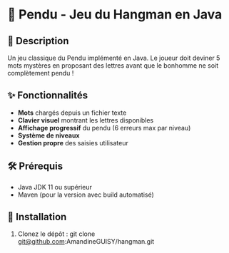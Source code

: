 # 🎯 Pendu - Jeu du Hangman en Java

## 📝 Description
Un jeu classique du Pendu implémenté en Java. Le joueur doit deviner 5 mots mystères en proposant des lettres avant que le bonhomme ne soit complètement pendu !

## ✨ Fonctionnalités
- **Mots** chargés depuis un fichier texte
- **Clavier visuel** montrant les lettres disponibles
- **Affichage progressif** du pendu (6 erreurs max par niveau)
- **Système de niveaux**
- **Gestion propre** des saisies utilisateur

## 🛠️ Prérequis
- Java JDK 11 ou supérieur
- Maven (pour la version avec build automatisé)

## 🚀 Installation
1. Clonez le dépôt :
git clone git@github.com:AmandineGUISY/hangman.git
